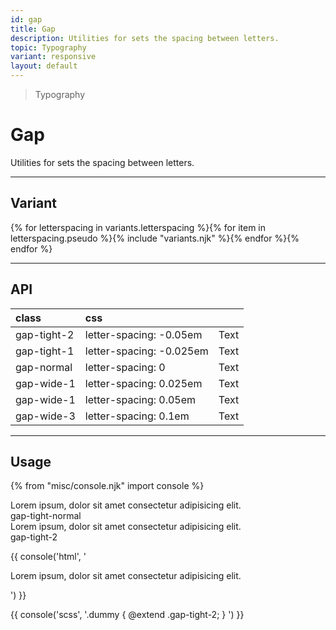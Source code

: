 ```yaml
---
id: gap
title: Gap
description: Utilities for sets the spacing between letters.
topic: Typography
variant: responsive
layout: default
---
```


> Typography

# Gap

Utilities for sets the spacing between letters.

---

## Variant

<div class="flex flex-gap-2 flex-wrap justify-start items-center">{% for letterspacing in variants.letterspacing %}{% for item in letterspacing.pseudo %}{% include "variants.njk" %}{% endfor %}{% endfor %}</div>

---

## API

| <span class="padding-x-3 padding-y-1 text-white bg-shade-granite-5 font-semibold curve-border-md">class</span> | <span class="padding-x-3 padding-y-1 text-white bg-shade-granite-5 font-semibold curve-border-md">css</span> | |
|:--|:--|:-:|
| gap-tight-2 | letter-spacing: -0.05em | <div class="text-lg gap-tight-2">Text</div> |
| gap-tight-1 | letter-spacing: -0.025em | <div class="text-lg gap-tight-1">Text</div> |
| gap-normal | letter-spacing: 0 | <div class="text-lg gap-normal">Text</div> |
| gap-wide-1 | letter-spacing: 0.025em | <div class="text-lg gap-wide-1">Text</div> |
| gap-wide-1 | letter-spacing: 0.05em | <div class="text-lg gap-wide-2">Text</div> |
| gap-wide-3 | letter-spacing: 0.1em | <div class="text-lg gap-wide-3">Text</div> |

---

## Usage

{% from "misc/console.njk" import console %}

<div class="padding-4 margin-y-2 margin-x-auto flex justify-center items-center max-width-md">
  <div class="(expand)text-center flex flex-gap-5 justify-center items-center text-xl-2 text-shade-granite-1">
    <div class="flex flex-column justify-center items-center">
      <div class="padding-4 bg-tint-granite-5 bg-opacity-25 width-64">
        <div class="text-left gap-tight-normal">
          Lorem ipsum, dolor sit amet consectetur adipisicing elit.
        </div>
      </div>
      <div class="padding-t-2 text-sm text-center">
        gap-tight-normal
      </div>
    </div>
    <div class="flex flex-column justify-center items-center">
      <div class="padding-4 bg-tint-granite-5 bg-opacity-25 width-64">
        <div class="text-left gap-tight-2">
          Lorem ipsum, dolor sit amet consectetur adipisicing elit.
        </div>
      </div>
      <div class="padding-t-2 text-sm text-center">
        gap-tight-2
      </div>
    </div>
  </div>
</div>

{{ console('html',
'<div class="gap-tight-2">
    Lorem ipsum, dolor sit amet consectetur adipisicing elit.
  </div>
') }}

{{ console('scss',
'.dummy {
    @extend
      .gap-tight-2;
}
') }}
